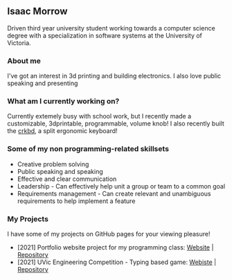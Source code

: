 ## Isaac Morrow
Driven third year university student working towards a computer science degree with a specialization in software systems at the University of Victoria.

### About me
I've got an interest in 3d printing and building electronics. I also love public speaking and presenting

### What am I currently working on?
Currently extemely busy with school work, but I recently made a customizable, 3dprintable, programmable, volume knob! I also recently built the [crkbd](https://github.com/foostan/crkbd), a split ergonomic keyboard!

### Some of my non programming-related skillsets
- Creative problem solving
- Public speaking and speaking
- Effective and clear communication
- Leadership - Can effectively help unit a group or team to a common goal
- Requirements management - Can create relevant and unambiguous requirements to help implement a feature

### My Projects
I have some of my projects on GitHub pages for your viewing pleasure!
- [2021] Portfolio website project for my programming class: [Website](https://toranian.github.io/portfolio-project/) | [Repository](https://github.com/Toranian/word-duels)
- [2021] UVic Engineering Competition - Typing based game: [Webiste](https://toranian.github.io/word-duels/) | [Repository](https://github.com/Toranian/portfolio-project)

